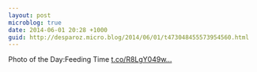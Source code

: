 ```yaml
---
layout: post
microblog: true
date: 2014-06-01 20:28 +1000
guid: http://desparoz.micro.blog/2014/06/01/t473048455573954560.html
---
```

Photo of the Day:Feeding Time [t.co/R8LgY049w...](http://t.co/R8LgY049wm)
